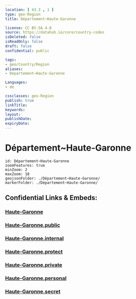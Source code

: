 ```yaml
---
location: [ 43.3 , 1 ] 
type: geo-Region
title: Département~Haute-Garonne

license: CC BY-SA 4.0
source: https://datahub.io/core/country-codes
isDeleted: false
isReadOnly: false
draft: false
confidential: public

tags:
- geo/Country/Region
aliases:
- Département~Haute-Garonne

Languages:
- de

cssclasses: geo-Region
publish: true
linkTitle: 
keywords: 
layout: 
publishDate: 
expiryDate: 
---
```


# Département~Haute-Garonne

```leaflet
id: Département~Haute-Garonne
zoomFeatures: true 
minZoom: 2 
maxZoom: 18
geojsonFolder: ./Département~Haute-Garonne/
markerFolder: ./Département~Haute-Garonne/
```


## Confidential Links & Embeds: 

### [Haute-Garonne](/_Standards/Earth/Continent/Europe/Europe~West/France/regions~France/Occitanie/departments~Occitanie/Haute-Garonne.md) 

### [Haute-Garonne.public](/_public/Earth/Continent/Europe/Europe~West/France/regions~France/Occitanie/departments~Occitanie/Haute-Garonne.public.md) 

### [Haute-Garonne.internal](/_internal/Earth/Continent/Europe/Europe~West/France/regions~France/Occitanie/departments~Occitanie/Haute-Garonne.internal.md) 

### [Haute-Garonne.protect](/_protect/Earth/Continent/Europe/Europe~West/France/regions~France/Occitanie/departments~Occitanie/Haute-Garonne.protect.md) 

### [Haute-Garonne.private](/_private/Earth/Continent/Europe/Europe~West/France/regions~France/Occitanie/departments~Occitanie/Haute-Garonne.private.md) 

### [Haute-Garonne.personal](/_personal/Earth/Continent/Europe/Europe~West/France/regions~France/Occitanie/departments~Occitanie/Haute-Garonne.personal.md) 

### [Haute-Garonne.secret](/_secret/Earth/Continent/Europe/Europe~West/France/regions~France/Occitanie/departments~Occitanie/Haute-Garonne.secret.md)

